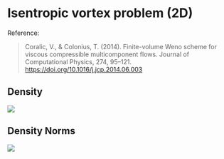 # Isentropic vortex problem (2D)

Reference: 
> Coralic, V., & Colonius, T. (2014). Finite-volume Weno scheme for viscous compressible multicomponent flows. Journal of Computational Physics, 274, 95–121. https://doi.org/10.1016/j.jcp.2014.06.003

## Density

<img src="alpha_rho1.png" height="MAX_HEIGHT"/>

## Density Norms

<img src="density_norms.png" height="MAX_HEIGHT"/>
